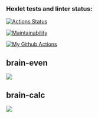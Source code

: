 ### Hexlet tests and linter status:
[![Actions Status](https://github.com/ignatiy-f/frontend-project-lvl1/workflows/hexlet-check/badge.svg)](https://github.com/ignatiy-f/frontend-project-lvl1/actions)

[![Maintainability](https://api.codeclimate.com/v1/badges/a99a88d28ad37a79dbf6/maintainability)](https://codeclimate.com/github/codeclimate/codeclimate/maintainability)

[![My Github Actions](https://github.com/ignatiy-f/frontend-project-lvl1/workflows/my-github-actions/badge.svg)](https://github.com/ignatiy-f/frontend-project-lvl1/actions/workflows/my-github-actions.yml)
## brain-even
<a href="https://asciinema.org/a/TGPzAA3M4K2xl5apK4uhBszjQ" target="_blank"><img src="https://asciinema.org/a/TGPzAA3M4K2xl5apK4uhBszjQ.svg" /></a>

## brain-calc
<a href="https://asciinema.org/a/6EuhWApIb2k5ZLJHcbMMhKbte" target="_blank"><img src="https://asciinema.org/a/6EuhWApIb2k5ZLJHcbMMhKbte.svg" /></a>